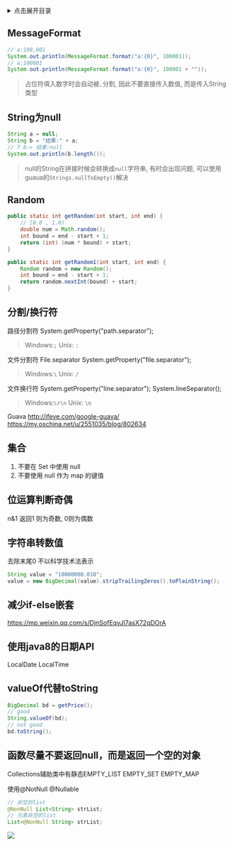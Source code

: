 
<details>
<summary>点击展开目录</summary>
<!-- TOC -->

- [MessageFormat](#messageformat)
- [String为null](#string为null)
- [Random](#random)
- [分割/换行符](#分割换行符)
- [集合](#集合)
- [位运算判断奇偶](#位运算判断奇偶)
- [字符串转数值](#字符串转数值)
- [减少if-else嵌套](#减少if-else嵌套)
- [使用java8的日期API](#使用java8的日期api)
- [valueOf代替toString](#valueof代替tostring)
- [函数尽量不要返回null，而是返回一个空的对象](#函数尽量不要返回null而是返回一个空的对象)

<!-- /TOC -->
</details>

## MessageFormat

```Java
// a:100,001
System.out.println(MessageFormat.format("a:{0}", 100001));
// a:100001
System.out.println(MessageFormat.format("a:{0}", 100001 + ""));
```
> 占位符填入数字时会自动被`,`分割, 因此不要直接传入数值, 而是传入String类型

## String为null

```Java
String a = null;
String b = "结果:" + a;
// 7 b-> 结果:null
System.out.println(b.length());
```

> null的String在拼接时候会转换成`null`字符串, 有时会出现问题, 可以使用guaua的`Strings.nullToEmpty()`解决

## Random

```Java
public static int getRandom(int start, int end) {
    // [0.0 , 1.0)
    double num = Math.random();
    int bound = end - start + 1;
    return (int) (num * bound) + start;
}

public static int getRandom1(int start, int end) {
    Random random = new Random();
    int bound = end - start + 1;
    return random.nextInt(bound) + start;
}
```

## 分割/换行符

路径分割符
System.getProperty("path.separator");
> Windows:`;` Unix: `:`


文件分割符
File.separator
System.getProperty("file.separator");
> Windows:`\` Unix: `/`


文件换行符
System.getProperty("line.separator");
System.lineSeparator();

> Windows:`\r\n` Unix: `\n`


Guava
http://ifeve.com/google-guava/
https://my.oschina.net/u/2551035/blog/802634


## 集合

1. 不要在 Set 中使用 null
2. 不要使用 null 作为 map 的键值

## 位运算判断奇偶

n&1  返回1 则为奇数, 0则为偶数

## 字符串转数值

去除末尾0
不以科学技术法表示

```Java
String value = "10000000.010";
value = new BigDecimal(value).stripTrailingZeros().toPlainString();
```

## 减少if-else嵌套

https://mp.weixin.qq.com/s/DjnSofEqvJI7asX72qDOrA

## 使用java8的日期API

LocalDate
LocalTime

## valueOf代替toString

```Java
BigDecimal bd = getPrice();
// good
String.valueOf(bd);
// not good
bd.toString();
```

## 函数尽量不要返回null，而是返回一个空的对象

Collections辅助类中有静态EMPTY_LIST EMPTY_SET EMPTY_MAP

使用@NotNull @Nullable

```Java
// 非空的list
@NonNull List<String> strList;
// 元素非空的list
List<@NonNull String> strList;
```


[![](https://static.segmentfault.com/v-5b1df2a7/global/img/creativecommons-cc.svg)](https://creativecommons.org/licenses/by-nc-nd/4.0/)